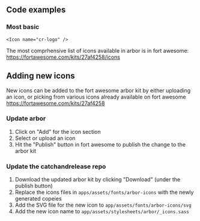 ## Code examples

### Most basic

```
<Icon name="cr-logo" />
```

The most comprhensive list of icons available in arbor is in fort awesome: https://fortawesome.com/kits/27af4258/icons

## Adding new icons

New icons can be added to the fort awesome arbor kit by either uploading an icon, or picking from various icons already available on fort awesome
https://fortawesome.com/kits/27af4258

### Update arbor

1. Click on "Add" for the icon section
2. Select or upload an icon
3. Hit the "Publish" button in fort awesome to publish the change to the arbor kit

### Update the catchandrelease repo

1. Download the updated arbor kit by clicking "Download" (under the publish button)
2. Replace the icons files in `apps/assets/fonts/arbor-icons` with the newly generated copeies
3. Add the SVG file for the new icon to `app/assets/fonts/arbor-icons/svg`
4. Add the new icon name to `app/assets/stylesheets/arbor/_icons.sass`
